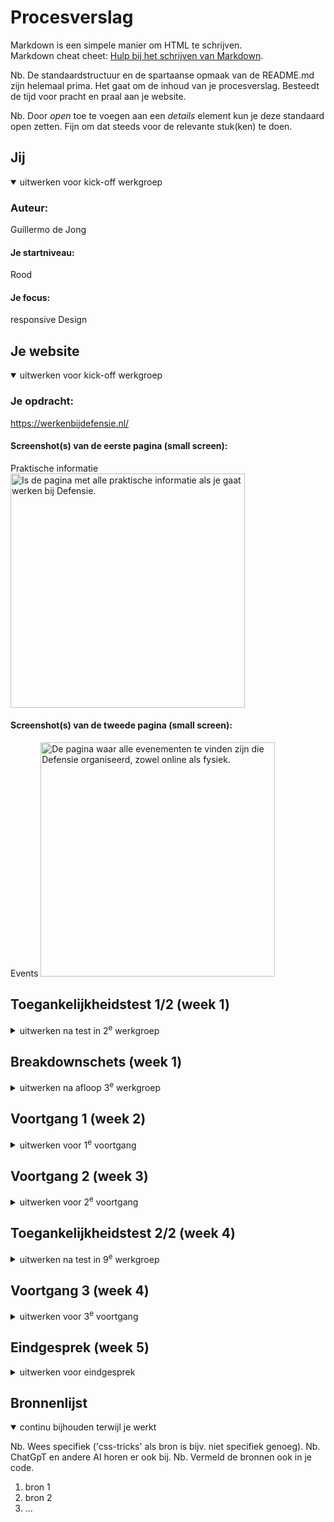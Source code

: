 # Procesverslag

Markdown is een simpele manier om HTML te schrijven.  
Markdown cheat cheet: [Hulp bij het schrijven van Markdown](https://github.com/adam-p/markdown-here/wiki/Markdown-Cheatsheet).

Nb. De standaardstructuur en de spartaanse opmaak van de README.md zijn helemaal prima. Het gaat om de inhoud van je procesverslag. Besteedt de tijd voor pracht en praal aan je website.

Nb. Door _open_ toe te voegen aan een _details_ element kun je deze standaard open zetten. Fijn om dat steeds voor de relevante stuk(ken) te doen.

## Jij

<details open>
<summary>uitwerken voor kick-off werkgroep</summary>

### Auteur:

Guillermo de Jong

#### Je startniveau:

Rood

#### Je focus:

responsive Design

</details>

## Je website

  <details open>
  <summary>uitwerken voor kick-off werkgroep</summary>

### Je opdracht:

https://werkenbijdefensie.nl/

#### Screenshot(s) van de eerste pagina (small screen):

Praktische informatie
<img src="readme-images/praktisch.png" width="375px" alt="Is de pagina met alle praktische informatie als je gaat werken bij Defensie.">

#### Screenshot(s) van de tweede pagina (small screen):

Events
<img src="readme-images/events.png" width="375px" alt="De pagina waar alle evenementen te vinden zijn die Defensie organiseerd, zowel online als fysiek.">

</details>

## Toegankelijkheidstest 1/2 (week 1)

<details>
  <summary>uitwerken na test in 2<sup>e</sup> werkgroep</summary>

### Bevindingen

Lijst met je bevindingen die in de test naar voren kwamen:

Ik merk dat het, zeker in het begin, lastig is om te weten welke knopen je nodig hebt. Soms wou ik sneller door de inhoud heen dan de voice-over toelaat. Tijdens het testen van de website vielen er ook een aantal andere dingen op.
Zo benoemt de screenreader bepaalde onderdelen die de gebruiker op dat moment niet ziet. Een voorbeeld hiervan is het hoofdmenu: alle kopjes worden benoemd, maar visueel zijn ze niet zichtbaar. Je moet dus onthouden wat er gezegd wordt, wat voor slechtziende mensen erg vervelend kan zijn. Zij zien vaak nog wel bepaalde elementen.
In het begin vond ik het bovendien lastig om de chatbot te openen die onderaan het scherm staat. Ik weet niet of dit een fout in de website is, of dat ik zelf niet de juiste rotor of knop gebruikte.
Ook de titel op de homepage levert problemen op. Deze luidt: “Tijd vo:or defensie”. Volgens de bedoeling moet dit aangeven dat het tijd is om bij Defensie te gaan, maar de screenreader splitst dit op in twee losse woorden (“vo” en “or”), en leest de dubbele punt als een afbeelding.
Positief is dat de website een contrastmodus aanbiedt, wat erg waardevol is voor mensen met verminderd zicht. Wel vond ik dat deze functie zonder screenreader lastig te vinden en te activeren was.
Daarnaast heb ik het idee dat de afbeeldingen op de website geen alt-teksten hebben. De screenreader benoemt ze simpelweg als “afbeelding”, zonder verdere beschrijving. Dit maakt het moeilijk om te begrijpen wat er daadwerkelijk op de afbeeldingen te zien is.
Tot slot viel me op dat de screenreader in Word bij het typen iedere letter afzonderlijk benoemt. Na een tijdje werd dit erg hinderlijk en zelfs frustrerend.

</details>

## Breakdownschets (week 1)

<details>
  <summary>uitwerken na afloop 3<sup>e</sup> werkgroep</summary>

### de hele pagina:

  <img src="readme-images/dummy-plaatje.jpg" width="375px" alt="breakdown van de hele pagina">

### dynamisch deel (bijv menu):

  <img src="readme-images/dummy-plaatje.jpg" width="375px" alt="breakdown van een dynamisch deel">

### wellicht nog een dynamisch deel (bijv filter):

  <img src="readme-images/dummy-plaatje.jpg" width="375px" alt="breakdown van nog een dynamisch deel">

</details>

## Voortgang 1 (week 2)

<details>
  <summary>uitwerken voor 1<sup>e</sup> voortgang</summary>

### Stand van zaken

Tot nu toe gaat het aardig goed met de opdracht. Het frame van de eerste pagina staat zo goed als klaar, en nu bezig met de css voor die pagina. in het begin was het nog even zoeken welke webite ik wou gaan maken, maar uiteindelijk een, hopelijk goede, keuze kunnen maken.

### Agenda voor meeting

samen met je groepje opstellen

| student 1      | student 2          | student 3    | student 4        |
| -------------- | ------------------ | ------------ | ---------------- |
| dit bespreken  | en dit             | en ik dit    | en dan ik dat    |
| en dat ook nog | dit als er tijd is | nog een punt | dit wil ik zeker |
| ...            | ...                | ...          | ...              |

### Verslag van meeting

hier na afloop snel de uitkomsten van de meeting vastleggen

- punt 1
- punt 2
- nog een punt
- ...

</details>

## Voortgang 2 (week 3)

<details>
  <summary>uitwerken voor 2<sup>e</sup> voortgang</summary>

### Stand van zaken

ging prima

### Agenda voor meeting

samen met je groepje opstellen

| student 1      | student 2          | student 3    | student 4        |
| -------------- | ------------------ | ------------ | ---------------- |
| dit bespreken  | en dit             | en ik dit    | en dan ik dat    |
| en dat ook nog | dit als er tijd is | nog een punt | dit wil ik zeker |
| ...            | ...                | ...          | ...              |

### Verslag van meeting

hier na afloop snel de uitkomsten van de meeting vastleggen

- punt 1
- punt 2
- nog een punt
- ...

</details>

## Toegankelijkheidstest 2/2 (week 4)

<details>
  <summary>uitwerken na test in 9<sup>e</sup> werkgroep</summary>

### Bevindingen

Lijst met je bevindingen die in de test naar voren kwamen (geef ook aan wat er verbeterd is):

</details>

## Voortgang 3 (week 4)

<details>
  <summary>uitwerken voor 3<sup>e</sup> voortgang</summary>

### Stand van zaken

hier dit ging goed & dit was lastig (neem ook screenshots op van delen van je website en code)

### Agenda voor meeting

samen met je groepje opstellen

| student 1      | student 2          | student 3    | student 4        |
| -------------- | ------------------ | ------------ | ---------------- |
| dit bespreken  | en dit             | en ik dit    | en dan ik dat    |
| en dat ook nog | dit als er tijd is | nog een punt | dit wil ik zeker |
| ...            | ...                | ...          | ...              |

### Verslag van meeting

hier na afloop snel de uitkomsten van de meeting vastleggen

- punt 1
- punt 2
- nog een punt
- ...

</details>

## Eindgesprek (week 5)

<details>
  <summary>uitwerken voor eindgesprek</summary>

### Je uitkomst - karakteristiek screenshots:

  <img src="readme-images/dummy-plaatje.jpg" width="375px" alt="uitomst opdracht 1">

### Dit ging goed/Heb ik geleerd:

Korte omschrijving met plaatjes

  <img src="readme-images/dummy-plaatje.jpg" width="375px" alt="top">

### Dit was lastig/Is niet gelukt:

Korte omschrijving met plaatjes

  <img src="readme-images/dummy-plaatje.jpg" width="375px" alt="bummer">
</details>

## Bronnenlijst

<details open>
  <summary>continu bijhouden terwijl je werkt</summary>

Nb. Wees specifiek ('css-tricks' als bron is bijv. niet specifiek genoeg).
Nb. ChatGpT en andere AI horen er ook bij.
Nb. Vermeld de bronnen ook in je code.

1. bron 1
2. bron 2
3. ...

</details>
